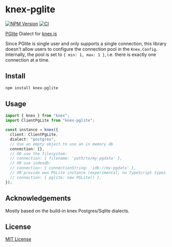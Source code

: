 # knex-pglite

[![NPM Version](https://img.shields.io/npm/v/knex-pglite)](https://www.npmjs.com/package/knex-pglite)
[![CI](https://github.com/czeidler/knex-pglite/actions/workflows/ci.yml/badge.svg)](https://github.com/czeidler/knex-pglite/actions/workflows/ci.yml)

[PGlite](https://pglite.dev/) Dialect for [knex.js](http://knexjs.org)

Since PGlite is single user and only supports a single connection, this library doesn't allow users to configure
the connection pool in the `Knex.Config`.
Internally, the pool is set to `{ min: 1, max: 1 }`, i.e. there is exactly one connection at a time.

## Install

```bash
npm install knex-pglite
```

## Usage

```ts
import { knex } from "knex";
import ClientPgLite from "knex-pglite";

const instance = knex({
  client: ClientPgLite,
  dialect: "postgres",
  // Use an empty object to use an in memory db
  connection: {},
  // OR use the filesystem:
  // connection: { filename: 'path/to/my-pgdata' },
  // OR use indexdb:
  // connection: { connectionString: 'idb://my-pgdata' },
  // OR provide own PGLite instance (experimental; no TypeScript types...)
  // connection: { pglite: new PGLite() },
});
```

## Acknowledgements

Mostly based on the build-in knex Postgres/Sqlite dialects.

## License

[MIT License](LICENSE)
